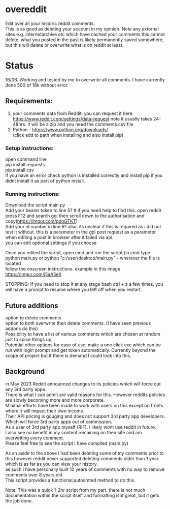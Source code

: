 # overeddit   
Edit over all your historic reddit comments.    
This is as good as deleting your account in my opinion.
Note any external sites e.g. internetarchive etc which have cached your comments this cannot delete. what you posted in the past is likely permanently saved somewhere, but this will delete or overwrite what is on reddit at least.

# Status   
16/06: Working and tested by me to overwrite all comments. I have currently done 500 of 18k without error.    

## Requirements:   
1. your comments data from Reddit: you can request it here.   
   https://www.reddit.com/settings/data-request
   note it usually takes 24-48hrs. it will be a zip and you need the comments.csv file   
3. Python - https://www.python.org/downloads/   
   (click add to path when installing and also install pip)   
 
### Setup Instructions:   
open command line   
pip install requests   
pip install csv   
If you have an error check python is installed correctly and install pip if you didnt install it as part of python install.
   
### Running instructions:   
Download the script main.py   
Add your bearer token to line 5? # if you need help to find this. open reddit press F12 and search gql then scroll down to the authorisation and copy(https://imgur.com/pdnGTKT)   
Add your id number in line 6? also. its unclear if this is required as i did not test it without. this is a parameter in the gpl post request as a parameter when editing a post in browser after it failed via api.   
you can edit optional settings if you choose   
   
Once you edited the script, open cmd and run the script (in cmd type python main.py or python "c:/user/desktop/main.py" - wherever the file is located   
follow the onscreen instructions. example in this image   
https://imgur.com/j5aA5eX   

STOPPING: If you need to stop it at any stage bash ctrl + z a few times. you will have a prompt to resume where you left off when you restart.   
   
## Future additions    
option to delete comments    
option to both overwrite then delete comments. (I have seen previous addons do this)     
Possibility to have a list of various comments which are chosen at random just to spice things up.       
Potential other options for ease of use: make a one click exe which can be run with login prompt and get token automatically. Currently beyond the scope of project but if there is demand I could look into this.   
   
## Background    
in May 2023 Reddit announced changes to its policies which will force out any 3rd party apps.   
There is what I can admit are valid reasons for this. However reddits policies are slowly becoming more and more corporate.    
Minimal efforts have been made to work with users on this except on fronts where it will impact their own income.    
Their API pricing is gouging and does not support 3rd party app developers. Which will force 3rd party apps out of commission.    
As a user of 3rd party app myself (RIF). I likely wont use reddit in future.    
I also see no benefit in my content remaining on their site and am overwriting every comment.    
Please feel free to see the script I have compiled (main.py)   
   
As an aside to the above I had been deleting some of my comments prior to this however reddit never supported deleting comments older than 1 year which is as far as you can view your history.    
as such i have personally built 10 years of comments with no way to remove comments over 8 years old.    
This script provides a functional,autoamted method to do this.   

Note: This was a quick 1-2hr script from my part. there is not much documentation within the script itself and formatting isnt great, but it gets the job done.  
